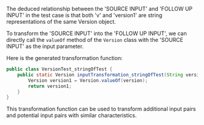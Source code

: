 The deduced relationship between the 'SOURCE INPUT' and 'FOLLOW UP INPUT' in the test case is that both 'v' and 'version1' are string representations of the same Version object.

To transform the 'SOURCE INPUT' into the 'FOLLOW UP INPUT', we can directly call the `valueOf` method of the `Version` class with the 'SOURCE INPUT' as the input parameter.

Here is the generated transformation function:

```java
public class VersionTest_stringOfTest {
    public static Version inputTransformation_stringOfTest(String version)  {
        Version version1 = Version.valueOf(version);
        return version1;
    }
}
```

This transformation function can be used to transform additional input pairs and potential input pairs with similar characteristics.